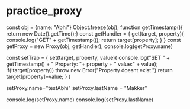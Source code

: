 # practice_proxy

const obj = {name: "Abhi"}
Object.freeze(obj);
function getTimestamp(){ return new Date().getTime();}
const getHandler = {
  get(target, property){
    console.log("GET" + getTimestamp()); 
    return target[property];
  }
}
const getProxy = new Proxy(obj, getHandler);
console.log(getProxy.name)

const setTrap = {
  set(target, property, value){
    console.log("SET " + getTimestamp() + " Property: "+ property + " value:" + value);
    if(!target[property]) throw new Error("Property doesnt exist.")
    return target[property]=value;
  }
}

setProxy.name="testAbhi"
setProxy.lastName = "Makker"

console.log(setProxy.name)
console.log(setProxy.lastName)
